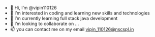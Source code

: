 - 👋 Hi, I’m @vipin110126
- 👀 I’m interested in coding and learning new skills and technologies
- 🌱 I’m currently learning full stack java development
- 💞️ I’m looking to collaborate on ...
- 📫 you can contact me on my email vipin_110126@nscspl.in

<!---
vipin110126/vipin110126 is a ✨ special ✨ repository because its `README.md` (this file) appears on your GitHub profile.
You can click the Preview link to take a look at your changes.
--->
